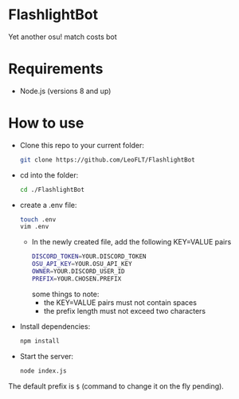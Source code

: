 # FlashlightBot
Yet another osu! match costs bot

# Requirements
- Node.js (versions 8 and up)

# How to use
* Clone this repo to your current folder:

    ```bash
    git clone https://github.com/LeoFLT/FlashlightBot
    ```

* cd into the folder:

    ```bash
    cd ./FlashlightBot
    ```

* create a .env file:
    ```bash
    touch .env
    vim .env
    ```
    * In the newly created file, add the following KEY=VALUE pairs
        ```bash
        DISCORD_TOKEN=YOUR.DISCORD_TOKEN
        OSU_API_KEY=YOUR.OSU_API_KEY
        OWNER=YOUR.DISCORD_USER_ID
        PREFIX=YOUR.CHOSEN.PREFIX
        ```
        some things to note:
        * the KEY=VALUE pairs must not contain spaces
        * the prefix length must not exceed two characters
    
* Install dependencies:

    ```bash
    npm install
    ```

* Start the server:

    ```bash
    node index.js
    ```

The default prefix is `$` (command to change it on the fly pending).
